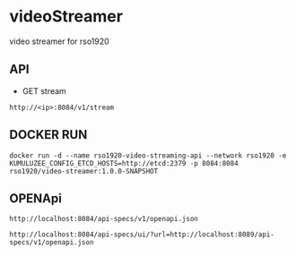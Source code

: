 # videoStreamer
video streamer for rso1920


## API
* GET stream
```$xslt
http://<ip>:8084/v1/stream
```


## DOCKER RUN

```docker run -d --name rso1920-video-streaming-api --network rso1920 -e KUMULUZEE_CONFIG_ETCD_HOSTS=http://etcd:2379 -p 8084:8084 rso1920/video-streamer:1.0.0-SNAPSHOT```


## OPENApi
```
http://localhost:8084/api-specs/v1/openapi.json
```
```
http://localhost:8084/api-specs/ui/?url=http://localhost:8089/api-specs/v1/openapi.json
```